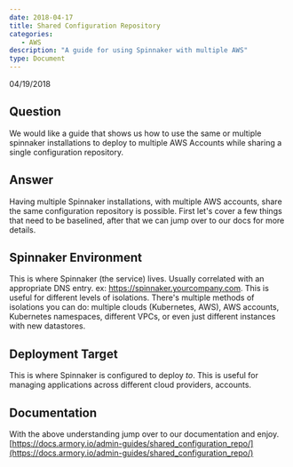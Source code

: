 ```yaml
---
date: 2018-04-17
title: Shared Configuration Repository
categories:
   - AWS
description: "A guide for using Spinnaker with multiple AWS"
type: Document
---
```

04/19/2018

## Question
We would like a guide that shows us how to use the same or multiple spinnaker installations to deploy to multiple AWS Accounts while sharing a single configuration repository.

## Answer
Having multiple Spinnaker installations, with multiple AWS accounts, share the same configuration repository is possible. First let's cover a few things that need to be baselined, after that we can jump over to our docs for more details.

## Spinnaker Environment
This is where Spinnaker (the service) lives. Usually correlated with an appropriate DNS entry. ex: https://spinnaker.yourcompany.com. This is useful for different levels of isolations. There's multiple methods of isolations you can do: multiple clouds (Kubernetes, AWS), AWS accounts, Kubernetes namespaces, different VPCs, or even just different instances with new datastores.

## Deployment Target
This is where Spinnaker is configured to deploy *to*. This is useful for managing applications across different cloud providers, accounts.

## Documentation
With the above understanding jump over to our documentation and enjoy.
[https://docs.armory.io/admin-guides/shared_configuration_repo/](https://docs.armory.io/admin-guides/shared_configuration_repo/)

